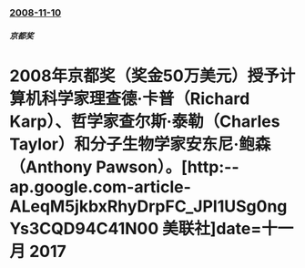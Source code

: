 ### [2008-11-10](/news/2008/11/10/index.md)

##### 京都奖
# 2008年京都奖（奖金50万美元）授予计算机科学家理查德·卡普（Richard Karp）、哲学家查尔斯·泰勒（Charles Taylor）和分子生物学家安东尼·鲍森（Anthony Pawson）。[http:--ap.google.com-article-ALeqM5jkbxRhyDrpFC_JPI1USg0ngYs3CQD94C41N00 美联社]date=十一月 2017 



